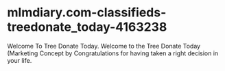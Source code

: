 mlmdiary.com-classifieds-treedonate_today-4163238
=================================================

Welcome To Tree Donate Today. Welcome to the Tree Donate Today (Marketing Concept by Congratulations for having taken a right decision in your life.
